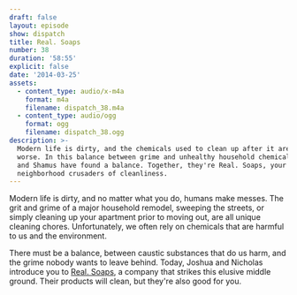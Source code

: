 ```yaml
---
draft: false
layout: episode
show: dispatch
title: Real. Soaps
number: 38
duration: '58:55'
explicit: false
date: '2014-03-25'
assets:
  - content_type: audio/x-m4a
    format: m4a
    filename: dispatch_38.m4a
  - content_type: audio/ogg
    format: ogg
    filename: dispatch_38.ogg
description: >-
  Modern life is dirty, and the chemicals used to clean up after it are even
  worse. In this balance between grime and unhealthy household chemicals, Jason
  and Shamus have found a balance. Together, they're Real. Soaps, your
  neighborhood crusaders of cleanliness.
---
```

Modern life is dirty, and no matter what you do, humans make messes. The grit and grime of a major household remodel, sweeping the streets, or simply cleaning up your apartment prior to moving out, are all unique cleaning chores. Unfortunately, we often rely on chemicals that are harmful to us and the environment.

There must be a balance, between caustic substances that do us harm, and the grime nobody wants to leave behind. Today, Joshua and Nicholas introduce you to [Real. Soaps](http://www.etsy.com/shop/realsoaps), a company that strikes this elusive middle ground. Their products will clean, but they're also good for you.